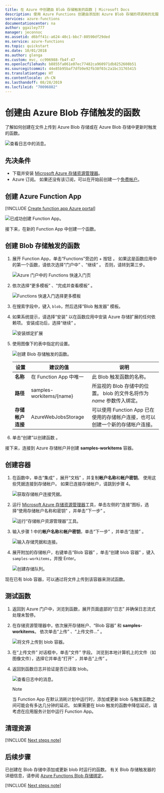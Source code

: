 ```yaml
---
title: 在 Azure 中创建由 Blob 存储触发的函数 | Microsoft Docs
description: 使用 Azure Functions 创建由添加到 Azure Blob 存储的项调用的无服务器函数。
services: azure-functions
documentationcenter: na
author: ggailey777
manager: jeconnoc
ms.assetid: d6bff41c-a624-40c1-bbc7-80590df29ded
ms.service: azure-functions
ms.topic: quickstart
ms.date: 10/01/2018
ms.author: glenga
ms.custom: mvc, cc996988-fb4f-47
ms.openlocfilehash: b8855fa061e07ec77482ca960971db8252608b51
ms.sourcegitcommit: 44e85b95baf7dfb9e92fb38f03c2a1bc31765415
ms.translationtype: HT
ms.contentlocale: zh-CN
ms.lasthandoff: 08/28/2019
ms.locfileid: "70096882"
---
```

# <a name="create-a-function-triggered-by-azure-blob-storage"></a>创建由 Azure Blob 存储触发的函数

了解如何创建在文件上传到 Azure Blob 存储或在 Azure Blob 存储中更新时触发的函数。

![查看日志中的消息。](./media/functions-create-storage-blob-triggered-function/function-app-in-portal-editor.png)

## <a name="prerequisites"></a>先决条件

+ 下载并安装 [Microsoft Azure 存储资源管理器](https://storageexplorer.com/)。
+ Azure 订阅。 如果还没有该订阅，可以在开始前创建一个[免费帐户](https://azure.microsoft.com/free/?WT.mc_id=A261C142F)。

## <a name="create-an-azure-function-app"></a>创建 Azure Function App

[!INCLUDE [Create function app Azure portal](../../includes/functions-create-function-app-portal.md)]

![已成功创建 Function App。](./media/functions-create-first-azure-function/function-app-create-success.png)

接下来，在新的 Function App 中创建一个函数。

<a name="create-function"></a>

## <a name="create-a-blob-storage-triggered-function"></a>创建 Blob 存储触发的函数

1. 展开 Function App，单击“Functions”旁边的 + 按钮   。 如果这是函数应用中的第一个函数，请依次选择“门户中”  、“继续”  。 否则，请转到第三步。

   ![Azure 门户中的 Functions 快速入门页](./media/functions-create-storage-blob-triggered-function/function-app-quickstart-choose-portal.png)

1. 依次选择“更多模板”  、“完成并查看模板”  。

    ![Functions 快速入门选择更多模板](./media/functions-create-storage-blob-triggered-function/add-first-function.png)

1. 在搜索字段中，键入 `blob`，然后选择“Blob 触发器”  模板。

1. 如果系统提示，请选择“安装”  以在函数应用中安装 Azure 存储扩展的任何依赖项。 安装成功后，选择“继续”  。

    ![安装绑定扩展](./media/functions-create-storage-blob-triggered-function/functions-create-blob-storage-trigger-portal.png)

1. 使用图像下的表中指定的设置。

    ![创建 Blob 存储触发的函数。](./media/functions-create-storage-blob-triggered-function/functions-create-blob-storage-trigger-portal-2.png)

    | 设置 | 建议的值 | 说明 |
    |---|---|---|
    | **名称** | 在 Function App 中唯一 | 此 Blob 触发函数的名称。 |
    | **路径**   | samples-workitems/{name}    | 所监视的 Blob 存储中的位置。 blob 的文件名将作为 _name_ 参数传入绑定。  |
    | **存储帐户连接** | AzureWebJobsStorage | 可以使用 Function App 已在使用的存储帐户连接，也可以创建一个新的存储帐户连接。  |

1. 单击“创建”以创建函数  。

接下来，连接到 Azure 存储帐户并创建 **samples-workitems** 容器。

## <a name="create-the-container"></a>创建容器

1. 在函数中，单击“集成”  ，展开“文档”  ，并复制**帐户名称**和**帐户密钥**。 使用这些凭据连接到存储帐户。 如果已连接存储帐户，请跳到步骤 4。

    ![获取存储帐户连接凭据。](./media/functions-create-storage-blob-triggered-function/functions-storage-account-connection.png)

1. 运行 [Microsoft Azure 存储资源管理器](https://storageexplorer.com/)工具，单击左侧的“连接”图标，选择“使用存储帐户名称和密钥”  ，并单击“下一步”  。

    ![运行“存储帐户资源管理器”工具。](./media/functions-create-storage-blob-triggered-function/functions-storage-manager-connect-1.png)

1. 输入步骤 1 中的**帐户名称**和**帐户密钥**，单击“下一步”  ，并单击“连接”  。 

    ![输入存储凭据和连接。](./media/functions-create-storage-blob-triggered-function/functions-storage-manager-connect-2.png)

1. 展开附加的存储帐户，右键单击“Blob 容器”  ，单击“创建 blob 容器”  ，键入 `samples-workitems`，并按 Enter。

    ![创建存储队列。](./media/functions-create-storage-blob-triggered-function/functions-storage-manager-create-blob-container.png)

现在已有 blob 容器，可以通过将文件上传到该容器来测试函数。

## <a name="test-the-function"></a>测试函数

1. 返回到 Azure 门户中，浏览到函数，展开页面底部的“日志”  并确保日志流式处理未暂停。

1. 在存储资源管理器中，依次展开存储帐户、“Blob 容器”  和 **samples-workitems**。 依次单击“上传”  、“上传文件...”  。

    ![将文件上传到 blob 容器。](./media/functions-create-storage-blob-triggered-function/functions-storage-manager-upload-file-blob.png)

1. 在“上传文件”  对话框中，单击“文件”  字段。 浏览到本地计算机上的文件（如图像文件），选择它并单击“打开”  ，并单击“上传”  。

1. 返回到函数日志并验证是否已读取 blob。

   ![查看日志中的消息。](./media/functions-create-storage-blob-triggered-function/functions-blob-storage-trigger-view-logs.png)

    >[!NOTE]
    > 当 Function App 在默认消耗计划中运行时，添加或更新 blob 与触发函数之间可能会有多达几分钟的延迟。 如果需要在 blob 触发的函数中降低延迟，请考虑在应用服务计划中运行 Function App。

## <a name="clean-up-resources"></a>清理资源

[!INCLUDE [Next steps note](../../includes/functions-quickstart-cleanup.md)]

## <a name="next-steps"></a>后续步骤

已创建在 Blob 存储中添加或更新 blob 时运行的函数。 有关 Blob 存储触发器的详细信息，请参阅 [Azure Functions Blob 存储绑定](functions-bindings-storage-blob.md)。

[!INCLUDE [Next steps note](../../includes/functions-quickstart-next-steps.md)]